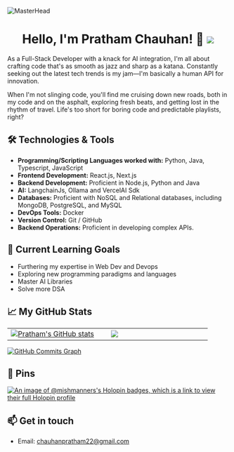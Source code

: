 ![MasterHead](https://user-images.githubusercontent.com/74038190/225813708-98b745f2-7d22-48cf-9150-083f1b00d6c9.gif)
## <h1 align="center">Hello, I'm Pratham Chauhan! 👋 <img src="https://komarev.com/ghpvc/?username=Pratham271"></h1> 

As a Full-Stack Developer with a knack for AI integration, I'm all about crafting code that's as smooth as jazz and sharp as a katana. Constantly seeking out the latest tech trends is my jam—I'm basically a human API for innovation.

When I'm not slinging code, you'll find me cruising down new roads, both in my code and on the asphalt, exploring fresh beats, and getting lost in the rhythm of travel. Life's too short for boring code and predictable playlists, right?

## 🛠️ Technologies & Tools

- **Programming/Scripting Languages worked with:** Python,  Java, Typescript, JavaScript
- **Frontend Development:**  React.js, Next.js
- **Backend Development:** Proficient in Node.js, Python and Java
- **AI:** LangchainJs, Ollama and VercelAI Sdk
- **Databases:** Proficient with NoSQL and Relational databases, including MongoDB, PostgreSQL, and MySQL
- **DevOps Tools:** Docker
- **Version Control:** Git / GitHub 
- **Backend Operations:** Proficient in developing complex APIs.
  
## 🌱 Current Learning Goals

- Furthering my expertise in Web Dev and Devops
- Exploring new programming paradigms and languages
- Master AI Libraries
- Solve more DSA

## 📈 My GitHub Stats

<div align="center">
    <table>
      <tr>
        <td width="45%">
          <a href="http://www.github.com/pratham271"><img src="https://github-readme-stats.vercel.app/api?username=pratham271&show_icons=true&hide=&count_private=true&title_color=0891b2&text_color=ffffff&icon_color=0891b2&bg_color=1c1917&hide_border=true&show_icons=true" alt="Pratham's GitHub stats" /></a> 
        </td>
        <td width="45%">
          <a href="http://www.github.com/pratham271"><img src="https://github-readme-streak-stats.herokuapp.com/?user=pratham271&stroke=ffffff&background=1c1917&ring=0891b2&fire=0891b2&currStreakNum=ffffff&currStreakLabel=0891b2&sideNums=ffffff&sideLabels=ffffff&dates=ffffff&hide_border=true" /></a>
  </td>
  </tr>
    </table>
      </div>

<a href="http://www.github.com/pratham271"><img src="https://github-readme-activity-graph.vercel.app/graph?username=pratham271&theme=dark&bg_color=1c1917&color=ffffff&line=0891b2&point=ffffff&area_color=1c1917&area=true&hide_border=true&custom_title=GitHub%20Commits%20Graph" alt="GitHub Commits Graph" /></a>



## 📌 Pins

[![An image of @mishmanners's Holopin badges, which is a link to view their full Holopin profile](https://holopin.me/pratham271)](https://holopin.io/@pratham271)

## 📫 Get in touch

- Email: chauhanpratham22@gmail.com

